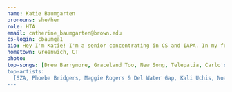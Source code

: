 ```yaml
---
name: Katie Baumgarten
pronouns: she/her
role: HTA
email: catherine_baumgarten@brown.edu
cs-login: cbaumga1
bio: Hey I'm Katie! I'm a senior concentrating in CS and IAPA. In my free time, I love making playlists, watching sitcoms, and aimlessly walking around Providence. I can't wait to get to meet you all this semester!
hometown: Greenwich, CT
photo:
top-songs: [Drew Barrymore, Graceland Too, New Song, Telepatia, Carlo's Song]
top-artists:
  [SZA, Phoebe Bridgers, Maggie Rogers & Del Water Gap, Kali Uchis, Noah Kahan]
---
```

